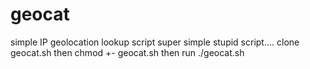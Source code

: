 # geocat
 simple IP geolocation lookup script 
 super simple stupid script.... clone geocat.sh then chmod +- geocat.sh then run ./geocat.sh 
  
